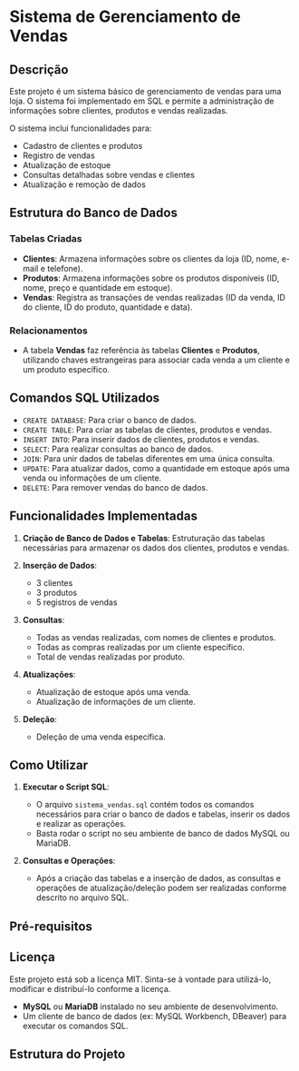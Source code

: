 # Sistema de Gerenciamento de Vendas

## Descrição
Este projeto é um sistema básico de gerenciamento de vendas para uma loja. O sistema foi implementado em SQL e permite a administração de informações sobre clientes, produtos e vendas realizadas.

O sistema inclui funcionalidades para:

- Cadastro de clientes e produtos
- Registro de vendas
- Atualização de estoque
- Consultas detalhadas sobre vendas e clientes
- Atualização e remoção de dados

## Estrutura do Banco de Dados
### Tabelas Criadas
- **Clientes**: Armazena informações sobre os clientes da loja (ID, nome, e-mail e telefone).
- **Produtos**: Armazena informações sobre os produtos disponíveis (ID, nome, preço e quantidade em estoque).
- **Vendas**: Registra as transações de vendas realizadas (ID da venda, ID do cliente, ID do produto, quantidade e data).

### Relacionamentos
- A tabela **Vendas** faz referência às tabelas **Clientes** e **Produtos**, utilizando chaves estrangeiras para associar cada venda a um cliente e um produto específico.

## Comandos SQL Utilizados
- `CREATE DATABASE`: Para criar o banco de dados.
- `CREATE TABLE`: Para criar as tabelas de clientes, produtos e vendas.
- `INSERT INTO`: Para inserir dados de clientes, produtos e vendas.
- `SELECT`: Para realizar consultas ao banco de dados.
- `JOIN`: Para unir dados de tabelas diferentes em uma única consulta.
- `UPDATE`: Para atualizar dados, como a quantidade em estoque após uma venda ou informações de um cliente.
- `DELETE`: Para remover vendas do banco de dados.

## Funcionalidades Implementadas

1. **Criação de Banco de Dados e Tabelas**: Estruturação das tabelas necessárias para armazenar os dados dos clientes, produtos e vendas.
   
2. **Inserção de Dados**:
   - 3 clientes
   - 3 produtos
   - 5 registros de vendas

3. **Consultas**:
   - Todas as vendas realizadas, com nomes de clientes e produtos.
   - Todas as compras realizadas por um cliente específico.
   - Total de vendas realizadas por produto.

4. **Atualizações**:
   - Atualização de estoque após uma venda.
   - Atualização de informações de um cliente.

5. **Deleção**:
   - Deleção de uma venda específica.

## Como Utilizar

1. **Executar o Script SQL**:
   - O arquivo `sistema_vendas.sql` contém todos os comandos necessários para criar o banco de dados e tabelas, inserir os dados e realizar as operações.
   - Basta rodar o script no seu ambiente de banco de dados MySQL ou MariaDB.

2. **Consultas e Operações**:
   - Após a criação das tabelas e a inserção de dados, as consultas e operações de atualização/deleção podem ser realizadas conforme descrito no arquivo SQL.

## Pré-requisitos


## Licença
Este projeto está sob a licença MIT. Sinta-se à vontade para utilizá-lo, modificar e distribuí-lo conforme a licença.


- **MySQL** ou **MariaDB** instalado no seu ambiente de desenvolvimento.
- Um cliente de banco de dados (ex: MySQL Workbench, DBeaver) para executar os comandos SQL.

## Estrutura do Projeto
